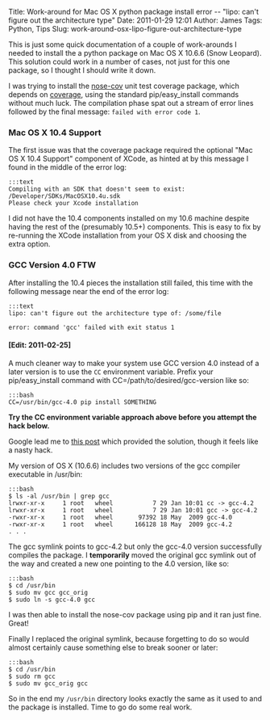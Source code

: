 Title: Work-around for Mac OS X python package install error -- "lipo: can't figure out the architecture type"
Date: 2011-01-29 12:01
Author: James
Tags: Python, Tips
Slug: work-around-osx-lipo-figure-out-architecture-type

This is just some quick documentation of a couple of work-arounds I
needed to install the a python package on Mac OS X 10.6.6 (Snow
Leopard). This solution could work in a number of cases, not just for
this one package, so I thought I should write it down.

I was trying to install the [nose-cov][] unit test coverage package,
which depends on [coverage][], using the standard pip/easy\_install
commands without much luck. The compilation phase spat out a stream of
error lines followed by the final message: `failed with error code 1`.

### Mac OS X 10.4 Support

The first issue was that the coverage package required the optional "Mac
OS X 10.4 Support" component of XCode, as hinted at by this message I
found in the middle of the error log:

    :::text
    Compiling with an SDK that doesn't seem to exist: /Developer/SDKs/MacOSX10.4u.sdk
    Please check your Xcode installation

I did not have the 10.4 components installed on my 10.6 machine despite
having the rest of the (presumably 10.5+) components. This is easy to
fix by re-running the XCode installation from your OS X disk and
choosing the extra option.

### GCC Version 4.0 FTW

After installing the 10.4 pieces the installation still failed, this
time with the following message near the end of the error log:

    :::text
    lipo: can't figure out the architecture type of: /some/file

    error: command 'gcc' failed with exit status 1

#### [Edit: 2011-02-25]

A much cleaner way to make your system use GCC version 4.0 instead of a
later version is to use the `CC` environment variable. Prefix your
pip/easy\_install command with CC=/path/to/desired/gcc-version like so:

    :::bash
    CC=/usr/bin/gcc-4.0 pip install SOMETHING

**Try the CC environment variable approach above before you attempt the
hack below.**

Google lead me to [this post][] which provided the solution, though it
feels like a nasty hack.

My version of OS X (10.6.6) includes two versions of the gcc compiler
executable in /usr/bin:

    :::bash
    $ ls -al /usr/bin | grep gcc
    lrwxr-xr-x     1 root   wheel           7 29 Jan 10:01 cc -> gcc-4.2
    lrwxr-xr-x     1 root   wheel           7 29 Jan 10:01 gcc -> gcc-4.2
    -rwxr-xr-x     1 root   wheel       97392 18 May  2009 gcc-4.0
    -rwxr-xr-x     1 root   wheel      166128 18 May  2009 gcc-4.2
    . . .

The gcc symlink points to gcc-4.2 but only the gcc-4.0 version
successfully compiles the package. I **temporarily** moved the original
gcc symlink out of the way and created a new one pointing to the 4.0
version, like so:

    :::bash
    $ cd /usr/bin
    $ sudo mv gcc gcc_orig
    $ sudo ln -s gcc-4.0 gcc

I was then able to install the nose-cov package using pip and it ran
just fine. Great!

Finally I replaced the original symlink, because forgetting to do so
would almost certainly cause something else to break sooner or later:

    :::bash
    $ cd /usr/bin
    $ sudo rm gcc
    $ sudo mv gcc_orig gcc

So in the end my `/usr/bin` directory looks exactly the same as it used to
and the package is installed. Time to go do some real work.

  [nose-cov]: http://pypi.python.org/pypi/nose-cov/1.3
  [coverage]: http://pypi.python.org/pypi/coverage/3.4
  [this post]: http://www.mail-archive.com/rpy-list@lists.sourceforge.net/msg02672.html
